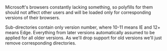 Microsoft's browsers constantly lacking something, so polyfills for them should not affect other users and will be loaded only for corresponding versions of their browsers.

Sub-directories contain only version number, where 10-11 means IE and 12+ means Edge.
Everything from later versions automatically assumed to be applied for all older versions.
As we'll drop support for old versions we'll just remove corresponding directories.
